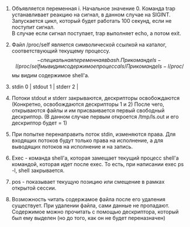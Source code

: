 1. Объявляется переменная i. Начальное значение 0.
   Команда trap устанавливает реакцию на сигнал, в данном случае на SIGINT.
   Запускается цикл, который будет работать 100 секунд, если не поступит сигнал.   
   В случае если сигнал поступает, trap выполняет echo, а потом exit.
   
2. Файл /proc/self является символической ссылкой на каталог,
   соответствующий текущему процессу.
   $$ - специальная переменная в bash.
   При команде ls -l /proc/self  мы видим содержимое процесса ls/
   При команде ls -l /proc/$$ мы видим содержимое shell'а. 

3. stdin 0 | stdout 1 | stderr 2 |

4. Потоки stdout и stderr закрываются, дескрипторы освобождаются
   (Конкретно, освобождаются дескрипторы 1 и 2)
   После чего, открываются файлы и им присваивается первый свободный дескриптор.
   (В данном случае первым откроется /tmp/ls.out и его дескриптор будет = 1)

5. При попытке перенаправить поток stdin, изменяются права.
   Для входящих потоков будут только права на исполнение, а для
   выводящих потоков на исполнение и на запись.

6. Exec - команда shell'a, которая замещает текущий процесс shell'a
   командой, которая идет после exec.
   То есть, при написании exec ps -l, shell закрывается.

7. pos - показывает текущую позицию или смещение в рамках открытой сессии.

8. Возможность читать содержамое файла после его удаления существует. 
   При удалении файла, сами данные не пропадают. Содержимое можно прочитать 
   с помощью дескриптора, который был ему выделен (но до того, как он не будет
   переназначен)

